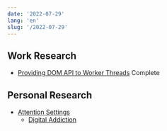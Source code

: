```yaml
---
date: '2022-07-29'
lang: 'en'
slug: '/2022-07-29'
---
```


## Work Research

- [Providing DOM API to Worker Threads](./../.././docs/pages/Providing%20DOM%20API%20to%20Worker%20Threads.md) Complete

## Personal Research

- [Attention Settings](https://attentionsettings.com/)
  - [Digital Addiction](./../.././docs/pages/Digital%20Addiction.md)

<head>
  <html lang="en-US"/>
</head>
